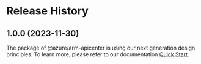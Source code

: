 # Release History
    
## 1.0.0 (2023-11-30)

The package of @azure/arm-apicenter is using our next generation design principles. To learn more, please refer to our documentation [Quick Start](https://aka.ms/js-track2-quickstart).
